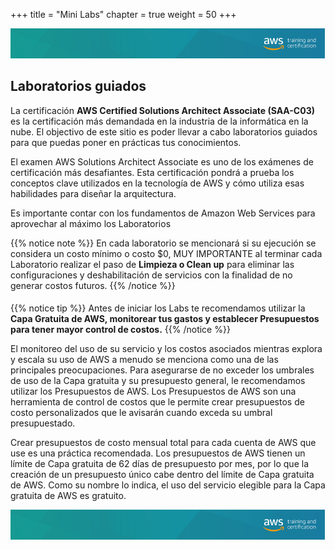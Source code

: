 +++ 
title = "Mini Labs" 
chapter = true 
weight = 50
+++

<img src="images/logo-bar.png" alt="drawing"/>

## Laboratorios guiados

La certificación **AWS Certified Solutions Architect Associate (SAA-C03)** es la certificación más demandada en la industria de la informática en la nube. El objectivo de este sitio es poder llevar a cabo laboratorios guiados para que puedas poner en prácticas tus conocimientos.

El examen AWS Solutions Architect Associate es uno de los exámenes de certificación más desafiantes. Esta certificación pondrá a prueba los conceptos clave utilizados en la tecnología de AWS y cómo utiliza esas habilidades para diseñar la arquitectura. 

Es importante contar con los fundamentos de Amazon Web Services para aprovechar al máximo los Laboratorios

{{% notice note %}} En cada laboratorio se mencionará si su ejecución se considera un costo mínimo o costo $0, MUY IMPORTANTE al terminar cada Laboratorio realizar el paso de **Limpieza o Clean up** para eliminar las configuraciones y deshabilitación de servicios con la finalidad de no generar costos futuros.
{{% /notice %}}

#### 
{{% notice tip %}} Antes de iniciar los Labs te recomendamos utilizar la **Capa Gratuita de AWS, monitorear tus gastos y establecer Presupuestos para tener mayor control de costos.**
{{% /notice %}}

El monitoreo del uso de su servicio y los costos asociados mientras explora y escala su uso de AWS a menudo se menciona como una de las principales preocupaciones. Para asegurarse de no exceder los umbrales de uso de la Capa gratuita y su presupuesto general, le recomendamos utilizar los Presupuestos de AWS. Los Presupuestos de AWS son una herramienta de control de costos que le permite crear presupuestos de costo personalizados que le avisarán cuando exceda su umbral presupuestado.

Crear presupuestos de costo mensual total para cada cuenta de AWS que use es una práctica recomendada. Los presupuestos de AWS tienen un límite de Capa gratuita de 62 días de presupuesto por mes, por lo que la creación de un presupuesto único cabe dentro del límite de Capa gratuita de AWS. Como su nombre lo indica, el uso del servicio elegible para la Capa gratuita de AWS es gratuito.


<img src="images/logo-bar.png" alt="drawing"/>

